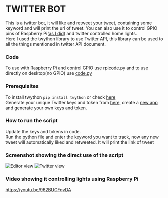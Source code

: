 # TWITTER BOT

This is a twitter bot, it will like and retweet your tweet, containing some keyword and will print the url of tweet.
You can also use it to control GPIO pins of Raspberry Pi([as I did](https://youtu.be/962BUCFqvDA)) and twitter controlled home lights.
<br>
Here I used the twython library to use Twitter API, this library can be used to all the things mentioned in twitter API document. 

### Code
To use with Raspberry Pi and control GPIO use [rpicode.py](rpicode.py) and to use directly on desktop(no GPIO) use [code.py](code.py)

### Prerequisites

To install twython
```pip install twython```
or check [here](https://twython.readthedocs.io/en/latest/usage/install.html)
<br>
Generate your unique Twitter keys and token from [here](https://developer.twitter.com/en), create a [new app](https://developer.twitter.com/en/apps) and generate your own keys and token.

### How to run the script
Update the keys and tokens in code.
<br>
Run the python file and enter the keyword you want to track, now any new tweet will automatically liked and retweeted.
It will print the link of tweet<br>

### Screenshot showing the direct use of the script
![Editor view](Screenshot1.png)
![Twitter view](Screenshot2.png)

### Video showing it controlling lights using Raspberry Pi
https://youtu.be/962BUCFqvDA

